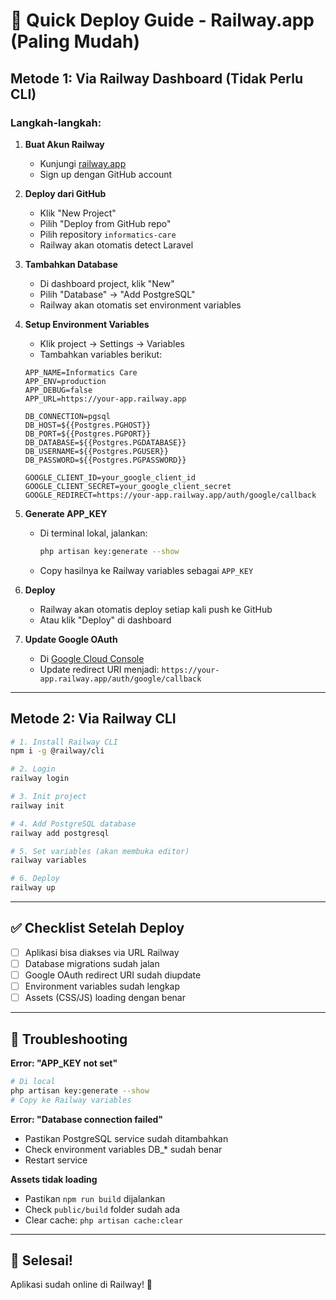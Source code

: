 # 🚀 Quick Deploy Guide - Railway.app (Paling Mudah)

## Metode 1: Via Railway Dashboard (Tidak Perlu CLI)

### Langkah-langkah:

1. **Buat Akun Railway**

    - Kunjungi [railway.app](https://railway.app)
    - Sign up dengan GitHub account

2. **Deploy dari GitHub**

    - Klik "New Project"
    - Pilih "Deploy from GitHub repo"
    - Pilih repository `informatics-care`
    - Railway akan otomatis detect Laravel

3. **Tambahkan Database**

    - Di dashboard project, klik "New"
    - Pilih "Database" → "Add PostgreSQL"
    - Railway akan otomatis set environment variables

4. **Setup Environment Variables**

    - Klik project → Settings → Variables
    - Tambahkan variables berikut:

    ```
    APP_NAME=Informatics Care
    APP_ENV=production
    APP_DEBUG=false
    APP_URL=https://your-app.railway.app

    DB_CONNECTION=pgsql
    DB_HOST=${{Postgres.PGHOST}}
    DB_PORT=${{Postgres.PGPORT}}
    DB_DATABASE=${{Postgres.PGDATABASE}}
    DB_USERNAME=${{Postgres.PGUSER}}
    DB_PASSWORD=${{Postgres.PGPASSWORD}}

    GOOGLE_CLIENT_ID=your_google_client_id
    GOOGLE_CLIENT_SECRET=your_google_client_secret
    GOOGLE_REDIRECT=https://your-app.railway.app/auth/google/callback
    ```

5. **Generate APP_KEY**

    - Di terminal lokal, jalankan:
        ```bash
        php artisan key:generate --show
        ```
    - Copy hasilnya ke Railway variables sebagai `APP_KEY`

6. **Deploy**

    - Railway akan otomatis deploy setiap kali push ke GitHub
    - Atau klik "Deploy" di dashboard

7. **Update Google OAuth**
    - Di [Google Cloud Console](https://console.cloud.google.com)
    - Update redirect URI menjadi: `https://your-app.railway.app/auth/google/callback`

---

## Metode 2: Via Railway CLI

```bash
# 1. Install Railway CLI
npm i -g @railway/cli

# 2. Login
railway login

# 3. Init project
railway init

# 4. Add PostgreSQL database
railway add postgresql

# 5. Set variables (akan membuka editor)
railway variables

# 6. Deploy
railway up
```

---

## ✅ Checklist Setelah Deploy

-   [ ] Aplikasi bisa diakses via URL Railway
-   [ ] Database migrations sudah jalan
-   [ ] Google OAuth redirect URI sudah diupdate
-   [ ] Environment variables sudah lengkap
-   [ ] Assets (CSS/JS) loading dengan benar

---

## 🔧 Troubleshooting

**Error: "APP_KEY not set"**

```bash
# Di local
php artisan key:generate --show
# Copy ke Railway variables
```

**Error: "Database connection failed"**

-   Pastikan PostgreSQL service sudah ditambahkan
-   Check environment variables DB\_\* sudah benar
-   Restart service

**Assets tidak loading**

-   Pastikan `npm run build` dijalankan
-   Check `public/build` folder sudah ada
-   Clear cache: `php artisan cache:clear`

---

## 🎉 Selesai!

Aplikasi sudah online di Railway! 🚀
